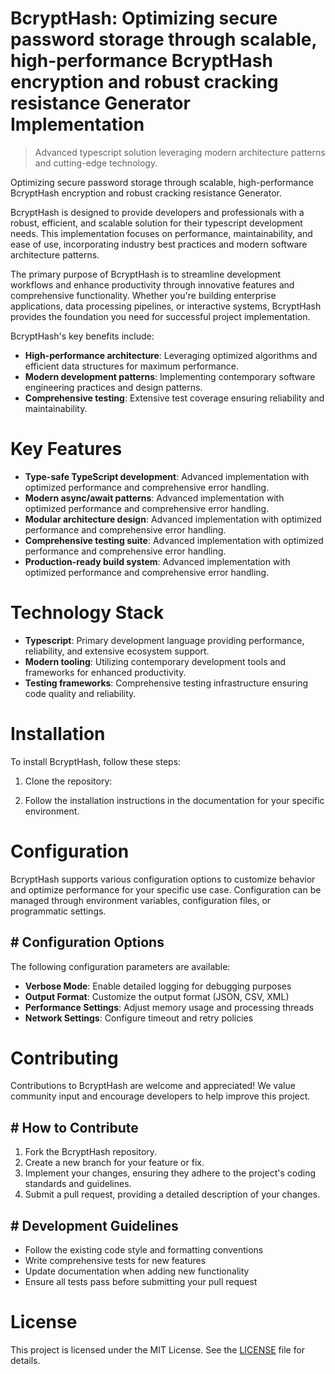 <!-- fallback_BcryptHash_20251001185856_58328 -->

# BcryptHash: Optimizing secure password storage through scalable, high-performance BcryptHash encryption and robust cracking resistance Generator Implementation
> Advanced typescript solution leveraging modern architecture patterns and cutting-edge technology.

Optimizing secure password storage through scalable, high-performance BcryptHash encryption and robust cracking resistance Generator.

BcryptHash is designed to provide developers and professionals with a robust, efficient, and scalable solution for their typescript development needs. This implementation focuses on performance, maintainability, and ease of use, incorporating industry best practices and modern software architecture patterns.

The primary purpose of BcryptHash is to streamline development workflows and enhance productivity through innovative features and comprehensive functionality. Whether you're building enterprise applications, data processing pipelines, or interactive systems, BcryptHash provides the foundation you need for successful project implementation.

BcryptHash's key benefits include:

* **High-performance architecture**: Leveraging optimized algorithms and efficient data structures for maximum performance.
* **Modern development patterns**: Implementing contemporary software engineering practices and design patterns.
* **Comprehensive testing**: Extensive test coverage ensuring reliability and maintainability.

# Key Features

* **Type-safe TypeScript development**: Advanced implementation with optimized performance and comprehensive error handling.
* **Modern async/await patterns**: Advanced implementation with optimized performance and comprehensive error handling.
* **Modular architecture design**: Advanced implementation with optimized performance and comprehensive error handling.
* **Comprehensive testing suite**: Advanced implementation with optimized performance and comprehensive error handling.
* **Production-ready build system**: Advanced implementation with optimized performance and comprehensive error handling.

# Technology Stack

* **Typescript**: Primary development language providing performance, reliability, and extensive ecosystem support.
* **Modern tooling**: Utilizing contemporary development tools and frameworks for enhanced productivity.
* **Testing frameworks**: Comprehensive testing infrastructure ensuring code quality and reliability.

# Installation

To install BcryptHash, follow these steps:

1. Clone the repository:


2. Follow the installation instructions in the documentation for your specific environment.

# Configuration

BcryptHash supports various configuration options to customize behavior and optimize performance for your specific use case. Configuration can be managed through environment variables, configuration files, or programmatic settings.

## # Configuration Options

The following configuration parameters are available:

* **Verbose Mode**: Enable detailed logging for debugging purposes
* **Output Format**: Customize the output format (JSON, CSV, XML)
* **Performance Settings**: Adjust memory usage and processing threads
* **Network Settings**: Configure timeout and retry policies

# Contributing

Contributions to BcryptHash are welcome and appreciated! We value community input and encourage developers to help improve this project.

## # How to Contribute

1. Fork the BcryptHash repository.
2. Create a new branch for your feature or fix.
3. Implement your changes, ensuring they adhere to the project's coding standards and guidelines.
4. Submit a pull request, providing a detailed description of your changes.

## # Development Guidelines

* Follow the existing code style and formatting conventions
* Write comprehensive tests for new features
* Update documentation when adding new functionality
* Ensure all tests pass before submitting your pull request

# License

This project is licensed under the MIT License. See the [LICENSE](https://github.com/weiquan98/BcryptHash/blob/main/LICENSE) file for details.
